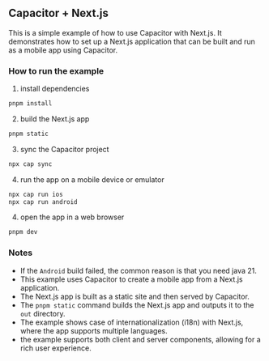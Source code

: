 ## Capacitor + Next.js

This is a simple example of how to use Capacitor with Next.js. It demonstrates how to set up a Next.js application that can be built and run as a mobile app using Capacitor.

### How to run the example

1. install dependencies

```bash
pnpm install
```

2. build the Next.js app

```bash
pnpm static
```

3. sync the Capacitor project

```bash
npx cap sync
```

4. run the app on a mobile device or emulator

```bash
npx cap run ios
npx cap run android
```

4. open the app in a web browser

```bash
pnpm dev
```

### Notes

- If the `Android` build failed, the common reason is that you need java 21.
- This example uses Capacitor to create a mobile app from a Next.js application.
- The Next.js app is built as a static site and then served by Capacitor.
- The `pnpm static` command builds the Next.js app and outputs it to the `out` directory.
- The example shows case of internationalization (i18n) with Next.js, where the app supports multiple languages.
- the example supports both client and server components, allowing for a rich user experience.